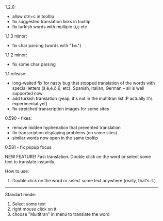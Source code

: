 1.2.0:
- allow ctrl+c in tooltip
- fix suggested translation links in tooltip
- fix turkish words with multiple ü,ç etc

1.1.3 minor:
- fix char parsing (words with "Ъъ")

1.1.2 minor:
- fix some char parsing

1.1 release:
 - long-waited fix for nasty bug that stopped translation of the words with special letters (ä,ë,é,ö,ü, etc). Spanish, Italian, German – all is well supported now.
- add turkish translation (yeap, it's not in the multitran list :P actually it's experimental yet)
- fix stretched transcription images for some sites

0.590 - fixes: 
  - remove hidden hyphenation that prevented translation
  - fix transcription displaying problems (on some sites)
  - similar words now open in the same tooltip

0.581 - fix popup focus

NEW FEATURE!
Fast translation. Double click on the word or select some text to translate instantly.

How to use:
1. Double click on the word or select some text anywhere (really, that's it.)

---
Standart mode:
1. Select some text
2. right mouse click on it
3. choose "Multitran" in menu to translate the word

